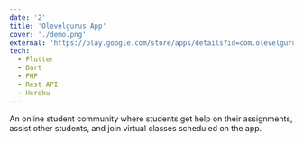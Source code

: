 ```yaml
---
date: '2'
title: 'Olevelgurus App'
cover: './demo.png'
external: 'https://play.google.com/store/apps/details?id=com.olevelgurus.com'
tech:
  - Flutter
  - Dart
  - PHP
  - Rest API
  - Heroku
---
```


An online student community where students get help on their assignments, assist other students, and join virtual classes scheduled on the app.

